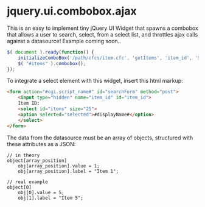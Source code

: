 # jquery.ui.combobox.ajax

This is an easy to implement tiny jQuery UI Widget that spawns a combobox that allows a user to search, select, from a select list, and throttles ajax calls against a datasource! Example coming soon..

```javascript
$( document ).ready(function() {
	initializeComboBox('/path/cfcs/item.cfc', 'getItems', 'item_id', 'Select or type an item..');
	$( "#items" ).combobox();
});
```

To integrate a select element with this widget, insert this html markup:
```html
<form action="#cgi.script_name#" id="searchForm" method="post">
	<input type="hidden" name="item_id" id="item_id">
	Item ID: 
	<select id="items" size="25">
	<option selected="selected">#displayName#</option>
	</select>
</form>
```

The data from the datasource must be an array of objects, structured with these attributes as a JSON:
```
// in theory
object[array_position]
	obj[array_position].value = 1;
	obj[array_position].label = "Item 1";

// real example
object[0]
	obj[0].value = 5;
	obj[1].label = "Item 5";
```
